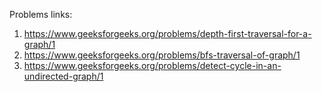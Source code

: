Problems links:
1. https://www.geeksforgeeks.org/problems/depth-first-traversal-for-a-graph/1
2. https://www.geeksforgeeks.org/problems/bfs-traversal-of-graph/1
3. https://www.geeksforgeeks.org/problems/detect-cycle-in-an-undirected-graph/1


